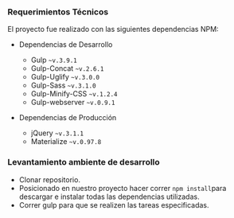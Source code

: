 ### Requerimientos Técnicos

El proyecto fue realizado con las siguientes dependencias NPM:

+ Dependencias de Desarrollo 
  - Gulp `~v.3.9.1`
  - Gulp-Concat `~v.2.6.1`
  - Gulp-Uglify `~v.3.0.0`
  - Gulp-Sass `~v.3.1.0`
  - Gulp-Minify-CSS `~v.1.2.4`
  - Gulp-webserver `~v.0.9.1`
  
  

+ Dependencias de Producción 
  - jQuery `~v.3.1.1`
  - Materialize `~v.0.97.8`

### Levantamiento ambiente de desarrollo

+ Clonar repositorio.
+ Posicionado en nuestro proyecto hacer correr `npm install`para descargar e instalar todas las dependencias utilizadas.
+ Correr gulp para que se realizen las tareas especificadas.



    
    
    
    